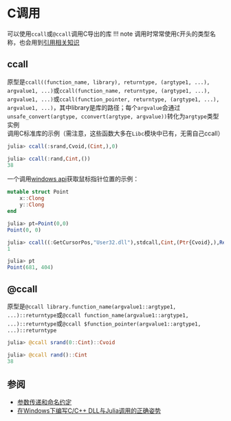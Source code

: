 # C调用
可以使用`ccall`或`@ccall`调用C导出的库
!!! note
	调用时常常使用`C`开头的类型名称，也会用到[引用相关知识](ref.md)

## ccall
原型是`ccall((function_name, library), returntype, (argtype1, ...), argvalue1, ...)`或`ccall(function_name, returntype, (argtype1, ...), argvalue1, ...)`或`ccall(function_pointer, returntype, (argtype1, ...), argvalue1, ...)`，其中library是库的路径；每个`argvalue`会通过`unsafe_convert(argtype, cconvert(argtype, argvalue))`转化为`argtype`类型实例\
调用C标准库的示例（需注意，这些函数大多在`Libc`模块中已有，无需自己ccall）
```jl
julia> ccall(:srand,Cvoid,(Cint,),0)

julia> ccall(:rand,Cint,())
38
```

一个调用[windows api](https://docs.microsoft.com/en-us/windows/win32/api/winuser/nf-winuser-getcursorpos)获取鼠标指针位置的示例：
```jl
mutable struct Point
	x::Clong
	y::Clong
end

julia> pt=Point(0,0)
Point(0, 0)

julia> ccall((:GetCursorPos,"User32.dll"),stdcall,Cint,(Ptr{Cvoid},),Ref(pt))
1

julia> pt
Point(681, 404)
```

## @ccall
原型是`@ccall library.function_name(argvalue1::argtype1, ...)::returntype`或`@ccall function_name(argvalue1::argtype1, ...)::returntype`或`@ccall $function_pointer(argvalue1::argtype1, ...)::returntype`
```jl
julia> @ccall srand(0::Cint)::Cvoid

julia> @ccall rand()::Cint
38
```

## 参阅
- [参数传递和命名约定](https://docs.microsoft.com/zh-cn/cpp/cpp/argument-passing-and-naming-conventions)
- [在Windows下编写C/C++ DLL与Julia调用的正确姿势](https://discourse.juliacn.com/t/topic/1657)
